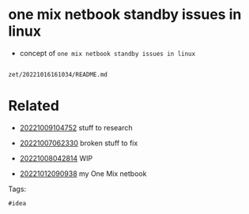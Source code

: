 # one mix netbook standby issues in linux

- concept of `one mix netbook standby issues in linux`

```
```

` zet/20221016161034/README.md `

# Related

- [20221009104752](/zet/20221009104752/README.md) stuff to research

- [20221007062330](/zet/20221007062330/README.md) broken stuff to fix

- [20221008042814](/zet/20221008042814/README.md) WIP

- [20221012090938](/zet/20221012090938/README.md) my One Mix netbook

Tags:

    #idea
